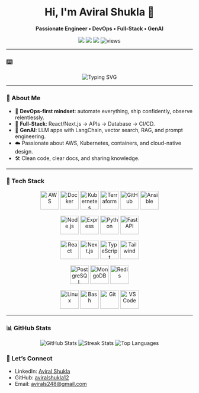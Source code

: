 <h1 align="center">Hi, I'm Aviral Shukla 👋</h1>
<p align="center"><b>Passionate Engineer • DevOps • Full-Stack • GenAI</b></p>

<p align="center">
  <a href="mailto:avirals248@gmail.com"><img src="https://img.shields.io/badge/Email-avirals248%40gmail.com-informational?style=flat&logo=gmail" /></a>
  <a href="https://www.linkedin.com/in/aviral-shukla-"><img src="https://img.shields.io/badge/LinkedIn-aviral--shukla--blue?style=flat&logo=linkedin" /></a>
  <a href="https://github.com/aviralshukla12"><img src="https://img.shields.io/badge/GitHub-aviralshukla12-181717?style=flat&logo=github" /></a>
  <img src="https://komarev.com/ghpvc/?username=aviralshukla12&label=Profile%20views&color=0e75b6&style=flat" alt="views"/>
</p>

---

### ⌨️ 
<p align="center">
  <img src="https://readme-typing-svg.demolab.com?font=Fira+Code&weight=500&size=24&pause=1000&center=true&vCenter=true&width=500&lines=DevOps+Engineer;Fullstack+Developer;GenAI+Builder;Always+Learning+%F0%9F%9A%80" alt="Typing SVG" />
</p>

---

### 🚀 About Me
- 💼 **DevOps-first mindset**: automate everything, ship confidently, observe relentlessly.  
- 🧩 **Full-Stack**: React/Next.js → APIs → Database → CI/CD.  
- 🤖 **GenAI**: LLM apps with LangChain, vector search, RAG, and prompt engineering.  
- ☁️ Passionate about AWS, Kubernetes, containers, and cloud-native design.  
- 🛠️ Clean code, clear docs, and sharing knowledge.  

---

### 🧰 Tech Stack

<p align="center">
  <!-- DevOps & Cloud -->
  <img src="https://cdn.jsdelivr.net/gh/devicons/devicon/icons/amazonwebservices/amazonwebservices-original.svg" width="50" height="50" alt="AWS"/>
  <img src="https://cdn.jsdelivr.net/gh/devicons/devicon/icons/docker/docker-original.svg" width="50" height="50" alt="Docker"/>
  <img src="https://cdn.jsdelivr.net/gh/devicons/devicon/icons/kubernetes/kubernetes-plain.svg" width="50" height="50" alt="Kubernetes"/>
  <img src="https://cdn.jsdelivr.net/gh/devicons/devicon/icons/terraform/terraform-original.svg" width="50" height="50" alt="Terraform"/>
  <img src="https://cdn.jsdelivr.net/gh/devicons/devicon/icons/github/github-original.svg" width="50" height="50" alt="GitHub"/>
  <img src="https://cdn.jsdelivr.net/gh/devicons/devicon/icons/ansible/ansible-original.svg" width="50" height="50" alt="Ansible"/>
</p>

<p align="center">
  <!-- Back-End -->
  <img src="https://cdn.jsdelivr.net/gh/devicons/devicon/icons/nodejs/nodejs-original.svg" width="50" height="50" alt="Node.js"/>
  <img src="https://cdn.jsdelivr.net/gh/devicons/devicon/icons/express/express-original.svg" width="50" height="50" alt="Express"/>
  <img src="https://cdn.jsdelivr.net/gh/devicons/devicon/icons/python/python-original.svg" width="50" height="50" alt="Python"/>
  <img src="https://cdn.jsdelivr.net/gh/devicons/devicon/icons/fastapi/fastapi-original.svg" width="50" height="50" alt="FastAPI"/>
</p>

<p align="center">
  <!-- Front-End -->
  <img src="https://cdn.jsdelivr.net/gh/devicons/devicon/icons/react/react-original.svg" width="50" height="50" alt="React"/>
  <img src="https://cdn.jsdelivr.net/gh/devicons/devicon/icons/nextjs/nextjs-original.svg" width="50" height="50" alt="Next.js"/>
  <img src="https://cdn.jsdelivr.net/gh/devicons/devicon/icons/typescript/typescript-original.svg" width="50" height="50" alt="TypeScript"/>
  <img src="https://cdn.jsdelivr.net/gh/devicons/devicon/icons/tailwindcss/tailwindcss-original.svg" width="50" height="50" alt="Tailwind"/>
</p>

<p align="center">
  <!-- Databases -->
  <img src="https://cdn.jsdelivr.net/gh/devicons/devicon/icons/postgresql/postgresql-original.svg" width="50" height="50" alt="PostgreSQL"/>
  <img src="https://cdn.jsdelivr.net/gh/devicons/devicon/icons/mongodb/mongodb-original.svg" width="50" height="50" alt="MongoDB"/>
  <img src="https://cdn.jsdelivr.net/gh/devicons/devicon/icons/redis/redis-original.svg" width="50" height="50" alt="Redis"/>
</p>

<p align="center">
  <!-- Tools -->
  <img src="https://cdn.jsdelivr.net/gh/devicons/devicon/icons/linux/linux-original.svg" width="50" height="50" alt="Linux"/>
  <img src="https://cdn.jsdelivr.net/gh/devicons/devicon/icons/bash/bash-original.svg" width="50" height="50" alt="Bash"/>
  <img src="https://cdn.jsdelivr.net/gh/devicons/devicon/icons/git/git-original.svg" width="50" height="50" alt="Git"/>
  <img src="https://cdn.jsdelivr.net/gh/devicons/devicon/icons/vscode/vscode-original.svg" width="50" height="50" alt="VS Code"/>
</p>

---

### 📊 GitHub Stats
<p align="center">
  <img src="https://github-readme-stats.vercel.app/api?username=aviralshukla12&show_icons=true&theme=radical" alt="GitHub Stats" />
  <img src="https://streak-stats.demolab.com?user=aviralshukla12&theme=radical&hide_border=true" alt="Streak Stats" />
  <img src="https://github-readme-stats.vercel.app/api/top-langs/?username=aviralshukla12&layout=compact&theme=radical" alt="Top Languages" />
</p>




### 🤝 Let’s Connect
- LinkedIn: [Aviral Shukla](https://www.linkedin.com/in/aviral-shukla-)  
- GitHub: [aviralshukla12](https://github.com/aviralshukla12)  
- Email: [avirals248@gmail.com](mailto:avirals248@gmail.com)  
